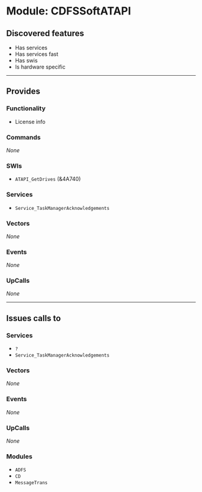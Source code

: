 # Module: CDFSSoftATAPI

## Discovered features


* Has services
* Has services fast
* Has swis
* Is hardware specific

---

## Provides

### Functionality


* License info

### Commands


*None*


### SWIs


* `ATAPI_GetDrives` (&4A740)


### Services


* `Service_TaskManagerAcknowledgements`


### Vectors


*None*


### Events


*None*


### UpCalls


*None*


---

## Issues calls to

### Services


* `?`
* `Service_TaskManagerAcknowledgements`


### Vectors


*None*


### Events


*None*


### UpCalls


*None*


### Modules


* `ADFS`
* `CD`
* `MessageTrans`


